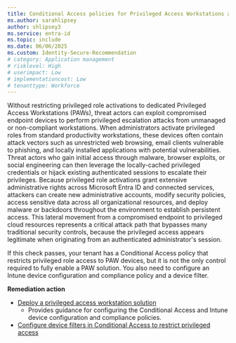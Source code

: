 ```yaml
---
title: Conditional Access policies for Privileged Access Workstations are configured  
ms.author: sarahlipsey
author: shlipsey3
ms.service: entra-id
ms.topic: include
ms.date: 06/06/2025
ms.custom: Identity-Secure-Recommendation
# category: Application management
# risklevel: High
# userimpact: Low
# implementationcost: Low
# tenanttype: Workforce
---
```

Without restricting privileged role activations to dedicated Privileged Access Workstations (PAWs), threat actors can exploit compromised endpoint devices to perform privileged escalation attacks from unmanaged or non-compliant workstations. When administrators activate privileged roles from standard productivity workstations, these devices often contain attack vectors such as unrestricted web browsing, email clients vulnerable to phishing, and locally installed applications with potential vulnerabilities. Threat actors who gain initial access through malware, browser exploits, or social engineering can then leverage the locally-cached privileged credentials or hijack existing authenticated sessions to escalate their privileges. Because privileged role activations grant extensive administrative rights across Microsoft Entra ID and connected services, attackers can create new administrative accounts, modify security policies, access sensitive data across all organizational resources, and deploy malware or backdoors throughout the environment to establish persistent access. This lateral movement from a compromised endpoint to privileged cloud resources represents a critical attack path that bypasses many traditional security controls, because the privileged access appears legitimate when originating from an authenticated administrator's session.

If this check passes, your tenant has a Conditional Access policy that restricts privileged role access to PAW devices, but it is not the only control required to fully enable a PAW solution. You also need to configure an Intune device configuration and compliance policy and a device filter.

**Remediation action**

- [Deploy a privileged access workstation solution](/security/privileged-access-workstations/privileged-access-deployment)
    - Provides guidance for configuring the Conditional Access and Intune device configuration and compliance policies.
- [Configure device filters in Conditional Access to restrict privileged access](../../identity/conditional-access/concept-condition-filters-for-devices.md)